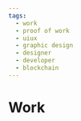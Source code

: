 ```yaml
---
tags:
  - work
  - proof of work
  - uiux
  - graphic design
  - designer
  - developer
  - blockchain
---
```


# Work